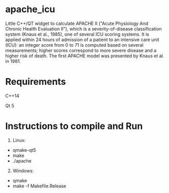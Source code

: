 # apache_icu
Little C++/QT widget to calculate APACHE II ("Acute Physiology And Chronic Health Evaluation II"), which  is a severity-of-disease classification system (Knaus et al., 1985), one of several ICU scoring systems. It is applied within 24 hours of admission of a patient to an intensive care unit (ICU): an integer score from 0 to 71 is computed based on several measurements; higher scores correspond to more severe disease and a higher risk of death. The first APACHE model was presented by Knaus et al. in 1981.

# Requirements
C++14

Qt 5

# Instructions to compile and Run
1. Linux:
 * qmake-qt5
 * make
 * ./apache

2. Windows:
 * qmake
 * make -f Makefile.Release
